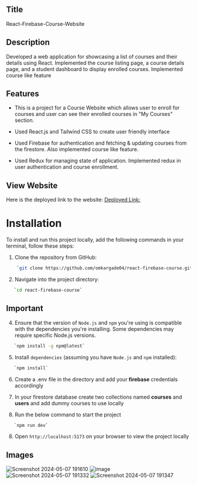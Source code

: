 ## Title

React-Firebase-Course-Website

## Description

Developed a web application for showcasing a list of courses and their details using React. Implemented the course listing page, a course details page, and a student dashboard to display enrolled courses. Implemented course like feature

## Features

- This is a project for a Course Website which allows user to enroll for courses and user can see their enrolled courses in "My Courses" section. 

- Used React.js and Tailwind CSS to create user friendly interface 

- Used Firebase for authentication and fetching & updating courses from the firestore. Also implemented course like feature.

- Used Redux for managing state of application. Implemented redux in user authentication and course enrollment.
 
## View Website

Here is the deployed link to the website: [Deployed Link:](https://react-firebase-course-bice.vercel.app/)

# Installation

To install and run this project locally, add the following commands in your terminal, follow these steps:

1. Clone the repository from GitHub:

```bash
    `git clone https://github.com/omkargade04/react-firebase-course.git`

```

2. Navigate into the project directory:

```bash
   `cd react-firebase-course`
```

## Important

4. Ensure that the version of `Node.js` and `npm` you're using is compatible with the dependencies you're installing. Some dependencies may require specific Node.js versions.

```bash
   `npm install -g npm@latest`
```

5. Install `dependencies` (assuming you have `Node.js` and `npm` installed):

```bash
   `npm install`
```

6. Create a .env file in the directory and add your **firebase** credentials accordingly

7. In your firestore database create two collections named **courses** and **users** and add dummy courses to use locally

8. Run the below command to start the project

```bash
   `npm run dev`
```

8. Open `http://localhost:5173` on your browser to view the project locally

## Images

![Screenshot 2024-05-07 191610](https://github.com/omkargade04/react-firebase-course/assets/121718985/d3397b33-cff1-479a-8e60-b8c6ba9506ac)
![image](https://github.com/omkargade04/react-firebase-course/assets/121718985/12dc0043-29dd-4f95-b9b3-47bb9f4a2f41)
![Screenshot 2024-05-07 191332](https://github.com/omkargade04/react-firebase-course/assets/121718985/1cc382f0-a23a-440e-a9ee-35933b4f1c71)
![Screenshot 2024-05-07 191347](https://github.com/omkargade04/react-firebase-course/assets/121718985/2d487234-e1c1-4236-8e03-5d97dba36866)

